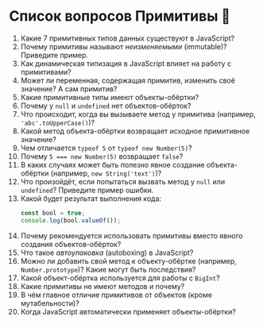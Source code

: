 # Список вопросов **Примитивы** 🚀

1. Какие 7 примитивных типов данных существуют в JavaScript?
2. Почему примитивы называют *неизменяемыми* (immutable)? Приведите пример.
3. Как динамическая типизация в JavaScript влияет на работу с примитивами?
4. Может ли переменная, содержащая примитив, изменить своё значение? А сам примитив?
5. Какие примитивные типы имеют объекты-обёртки?
6. Почему у `null` и `undefined` нет объектов-обёрток?
7. Что происходит, когда вы вызываете метод у примитива (например, `'abc'.toUpperCase()`)?
8. Какой метод объекта-обёртки возвращает исходное примитивное значение?
9. Чем отличается `typeof 5` от `typeof new Number(5)`?
10. Почему `5 === new Number(5)` возвращает `false`?
11. В каких случаях может быть полезно явное создание объекта-обёртки (например, `new String('text')`)?
12. Что произойдёт, если попытаться вызвать метод у `null` или `undefined`? Приведите пример ошибки.
13. Какой будет результат выполнения кода:
    ```javascript  
    const bool = true;  
    console.log(bool.valueOf());  
    ```  
14. Почему рекомендуется использовать примитивы вместо явного создания объектов-обёрток?
15. Что такое *автоупаковка* (autoboxing) в JavaScript?
16. Можно ли добавить свой метод к объекту-обёртке (например, `Number.prototype`)? Какие могут быть последствия?
17. Какой объект-обёртка используется для работы с `BigInt`?
18. Какие примитивы не имеют методов и почему?
19. В чём главное отличие примитивов от объектов (кроме мутабельности)?
20. Когда JavaScript автоматически применяет объекты-обёртки?

